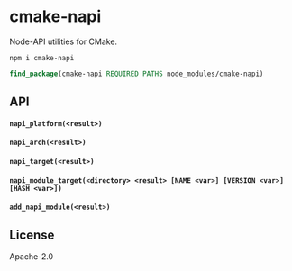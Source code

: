 # cmake-napi

Node-API utilities for CMake.

```
npm i cmake-napi
```

```cmake
find_package(cmake-napi REQUIRED PATHS node_modules/cmake-napi)
```

## API

#### `napi_platform(<result>)`

#### `napi_arch(<result>)`

#### `napi_target(<result>)`

#### `napi_module_target(<directory> <result> [NAME <var>] [VERSION <var>] [HASH <var>])`

#### `add_napi_module(<result>)`

## License

Apache-2.0
